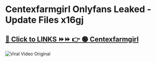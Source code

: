 
 # Centexfarmgirl Onlyfans Leaked - Update Files x16gj

## <h2><a href="https://clipsfans.com/Centexfarmgirl&ref=git">🔗 Click to LINKS ⏩⏩ 👉 🟢 Centexfarmgirl </a></h2>

<a href="https://clipsfans.com/Centexfarmgirl&ref=git" rel="nofollow" data-target="animated-image.originalLink"><img src="https://i.ibb.co.com/xMMVF88/686577567.gif" alt="Viral Video Original" style="max-width: 100%; display: inline-block;" data-target="animated-image.originalImage"></a>

